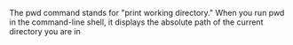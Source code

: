 The pwd command stands for "print working directory." When you run pwd in the command-line shell, it displays the absolute path of the current directory you are in
